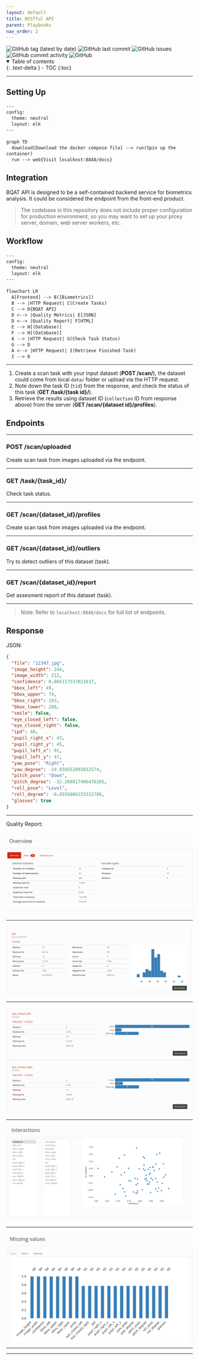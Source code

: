 ```yaml
---
layout: default
title: RESTful API
parent: Playbooks
nav_order: 2
---
```


<img alt="GitHub tag (latest by date)" src="https://img.shields.io/github/v/tag/biometix/bqat-api">
<img alt="GitHub last commit" src="https://img.shields.io/github/last-commit/biometix/bqat-api">
<img alt="GitHub issues" src="https://img.shields.io/github/issues-raw/biometix/bqat-api">
<img alt="GitHub commit activity" src="https://img.shields.io/github/commit-activity/m/biometix/bqat-api">
<img alt="GitHub" src="https://img.shields.io/github/license/biometix/bqat-api">

<details open markdown="block">
  <summary>
    Table of contents
  </summary>
  {: .text-delta }
- TOC
{:toc}
</details>

---


## Setting Up

``` mermaid
---
config:
  theme: neutral
  layout: elk
---

graph TD
  download[Download the docker compose file] --> run(Spin up the container)
  run --> web{Visit localhost:8848/docs}

```

## Integration

BQAT API is designed to be a self-contained backend service for biometrics analysis. It could be considered the endpoint from the front-end product. 

> The codebase in this repository does not include proper configuration for production environment, so you may want to set up your proxy server, domain, web server workers, etc. 

## Workflow

``` mermaid
---
config:
  theme: neutral
  layout: elk
---

flowchart LR
  A[Frontend] --> B([Biometrics])
  B --> |HTTP Request| C(Create Tasks)
  C --> D{BQAT API}
  D <--> |Quality Metrics| E[JSON]
  D <--> |Quality Report| F[HTML]
  E --> H[(Database)]
  F --> H[(Database)]
  A --> |HTTP Request| G(Check Task Status)
  G --> D
  A <--> |HTTP Request| I(Retrieve Finished Task)
  I --> D

```

---

1. Create a scan task with your input dataset (__POST /scan/__), the dataset could come from local `data/` folder or upload via the HTTP request.
2. Note down the task ID (`tid`) from the response, and check the status of this task (__GET /task/{task id}/__).
3. Retrieve the results using dataset ID (`collection` ID from response above) from the server (__GET /scan/{dataset id}/profiles__).

## Endpoints

---

<!-- ### POST /scan/

Create scan task from images in `data/` folder mounted to the container.

--- -->

### POST /scan/uploaded

Create scan task from images uploaded via the endpoint. 

---

### GET /task/{task_id}/

Check task status.

---

### GET /scan/{dataset_id}/profiles

Create scan task from images uploaded via the endpoint. 

---

### GET /scan/{dataset_id}/outliers

Try to detect outliers of this dataset (task).

---

### GET /scan/{dataset_id}/report

Get assesment report of this dataset (task).

---

> Note: Refer to `localhost:8848/docs` for full list of endpoints.

## Response

JSON:

``` JSON
{
  "file": "12347.jpg",
  "image_height": 244,
  "image_width": 212,
  "confidence": 0.866117537021637,
  "bbox_left": 49,
  "bbox_upper": 74,
  "bbox_right": 183,
  "bbox_lower": 208,
  "smile": false,
  "eye_closed_left": false,
  "eye_closed_right": false,
  "ipd": 48,
  "pupil_right_x": 43,
  "pupil_right_y": 45,
  "pupil_left_x": 91,
  "pupil_left_y": 47,
  "yaw_pose": "Right",
  "yaw_degree": -24.930552093832574,
  "pitch_pose": "Down",
  "pitch_degree": -32.260817406476285,
  "roll_pose": "Level",
  "roll_degree": -0.4556886155332786,
  "glasses": true
}
```

---

Quality Report:

![Screenshot](../assets/images/face-overview.png)

---

![Screenshot](../assets/images/face-ipd.png)

---

![Screenshot](../assets/images/face-eyeclosed.png)

---

![Screenshot](../assets/images/face-interaction.png)

---

![Screenshot](../assets/images/face-missingvalue.png)

---

---
